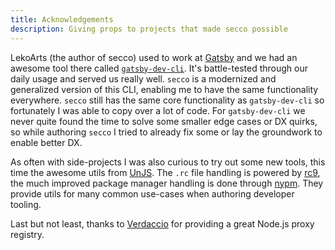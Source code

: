 ```yaml
---
title: Acknowledgements
description: Giving props to projects that made secco possible
---
```


LekoArts (the author of secco) used to work at [Gatsby](https://github.com/gatsbyjs/gatsby) and we had an awesome tool there called [`gatsby-dev-cli`](https://github.com/gatsbyjs/gatsby/tree/06b0048529f6800d9e0c6cba72e3e47ec94b3290/packages/gatsby-dev-cli). It's battle-tested through our daily usage and served us really well. `secco` is a modernized and generalized version of this CLI, enabling me to have the same functionality everywhere. `secco` still has the same core functionality as `gatsby-dev-cli` so fortunately I was able to copy over a lot of code. For `gatsby-dev-cli` we never quite found the time to solve some smaller edge cases or DX quirks, so while authoring `secco` I tried to already fix some or lay the groundwork to enable better DX.

As often with side-projects I was also curious to try out some new tools, this time the awesome utils from [UnJS](https://unjs.io/). The `.rc` file handling is powered by [rc9](https://github.com/unjs/rc9), the much improved package manager handling is done through [nypm](https://github.com/unjs/nypm). They provide utils for many common use-cases when authoring developer tooling.

Last but not least, thanks to [Verdaccio](https://verdaccio.org/) for providing a great Node.js proxy registry.
